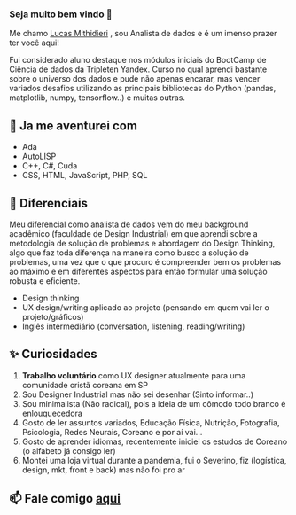 ### Seja muito bem vindo 👋

Me chamo [Lucas Mithidieri](https://www.linkedin.com/in/lucas-mithidieri-pires/) , sou Analista de dados e é um imenso prazer ter você aqui!

Fui considerado aluno destaque nos módulos iniciais do BootCamp de Ciência de dados da Tripleten Yandex. Curso no qual aprendi bastante sobre o universo dos dados e pude não apenas encarar, mas vencer variados desafios utilizando as principais bibliotecas do Python (pandas, matplotlib, numpy, tensorflow..) e muitas outras.

## 🦉 Ja me aventurei com
* Ada
* AutoLISP
* C++, C#, Cuda
* CSS, HTML, JavaScript, PHP, SQL

## 💎 Diferenciais
Meu diferencial como analista de dados vem do meu background acadêmico (faculdade de Design Industrial) em que aprendi sobre a metodologia de solução de problemas e abordagem do Design Thinking, algo que faz toda diferença na maneira como busco a solução de problemas, uma vez que o que procuro é compreender bem os problemas ao máximo e em diferentes aspectos para então formular uma solução robusta e eficiente.
* Design thinking
* UX design/writing aplicado ao projeto (pensando em quem vai ler o projeto/gráficos)
* Inglês intermediário (conversation, listening, reading/writing)

## ✨ Curiosidades
1. __Trabalho voluntário__ como UX designer atualmente para uma comunidade cristã coreana em SP
2. Sou Designer Industrial mas não sei desenhar (Sinto informar..)
3. Sou minimalista (Não radical), pois a ideia de um cômodo todo branco é enlouquecedora
4. Gosto de ler assuntos variados, Educação Física, Nutrição, Fotografia, Psicologia, Redes Neurais, Coreano e por aí vai...
5. Gosto de aprender idiomas, recentemente iniciei os estudos de Coreano (o alfabeto já consigo ler)
6. Montei uma loja virtual durante a pandemia, fui o Severino, fiz (logística, design, mkt, front e back) mas não foi pro ar

## 📫 Fale comigo [aqui](https://www.linkedin.com/in/lucas-mithidieri-pires/) 

<!--
**lucas-mithidieri/lucas-mithidieri** is a ✨ _special_ ✨ repository because its `README.md` (this file) appears on your GitHub profile.
-->
